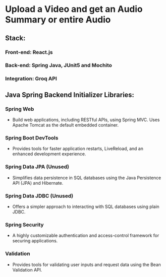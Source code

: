 # Upload a Video and get an Audio Summary or entire Audio

## Stack: 
### Front-end: React.js
### Back-end: Spring Java, JUnit5 and Mochito
### Integration: Groq API

## Java Spring Backend Initializer Libraries:

### Spring Web
- Build web applications, including RESTful APIs, using Spring MVC. Uses Apache Tomcat as the default embedded container.

### Spring Boot DevTools
- Provides tools for faster application restarts, LiveReload, and an enhanced development experience.

### Spring Data JPA (Unused)
- Simplifies data persistence in SQL databases using the Java Persistence API (JPA) and Hibernate.

### Spring Data JDBC (Unused)
- Offers a simpler approach to interacting with SQL databases using plain JDBC.

### Spring Security
- A highly customizable authentication and access-control framework for securing applications.

### Validation
- Provides tools for validating user inputs and request data using the Bean Validation API.

